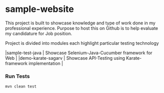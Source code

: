 # sample-website
This project is built to showcase knowledge and type of work done in my professional experience. Purpose to host this on Github is to help evaluate my candidature for Job position.

Project is divided into modules each highlight particular testing technology

|sample-test-java   | Showcase Selenium-Java-Cucumber framework for Web           |
|demo-karate-sagarv | Showcase API-Testing using Karate-framework implementation  |

### Run Tests
```mvn clean test```
